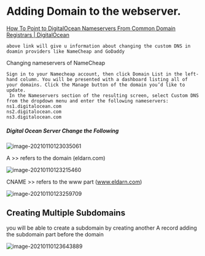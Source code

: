 

# Adding Domain to the webserver.

[How To Point to DigitalOcean Nameservers From Common Domain Registrars | DigitalOcean](https://www.digitalocean.com/community/tutorials/how-to-point-to-digitalocean-nameservers-from-common-domain-registrars)

```
above link will give u information about changing the custom DNS in doamin providers like NameCheap and GoDaddy
```

Changing nameservers of NameCheap

```
Sign in to your Namecheap account, then click Domain List in the left-hand column. You will be presented with a dashboard listing all of your domains. Click the Manage button of the domain you’d like to update.
 In the Nameservers section of the resulting screen, select Custom DNS from the dropdown menu and enter the following nameservers: 
ns1.digitalocean.com
ns2.digitalocean.com
ns3.digitalocean.com
```

##### Digital Ocean Server Change the Following 

![image-20210110123035061](https://i.loli.net/2021/01/10/9RkJdThm34YHQ7c.png)

A >> refers to the domain (eldarn.com)

![image-20210110123215460](https://i.loli.net/2021/01/10/eTEVg5cPHu7RZLm.png)

CNAME >> refers to the www part (www.eldarn.com)

![image-20210110123259709](https://i.loli.net/2021/01/10/HDZpmgiTz7SAWwq.png)





## Creating Multiple Subdomains

you will be able to create a subdomain by creating another A record adding the subdomain part before the domain

![image-20210110123643889](https://i.loli.net/2021/01/10/E2IMGFto1BykObg.png)

